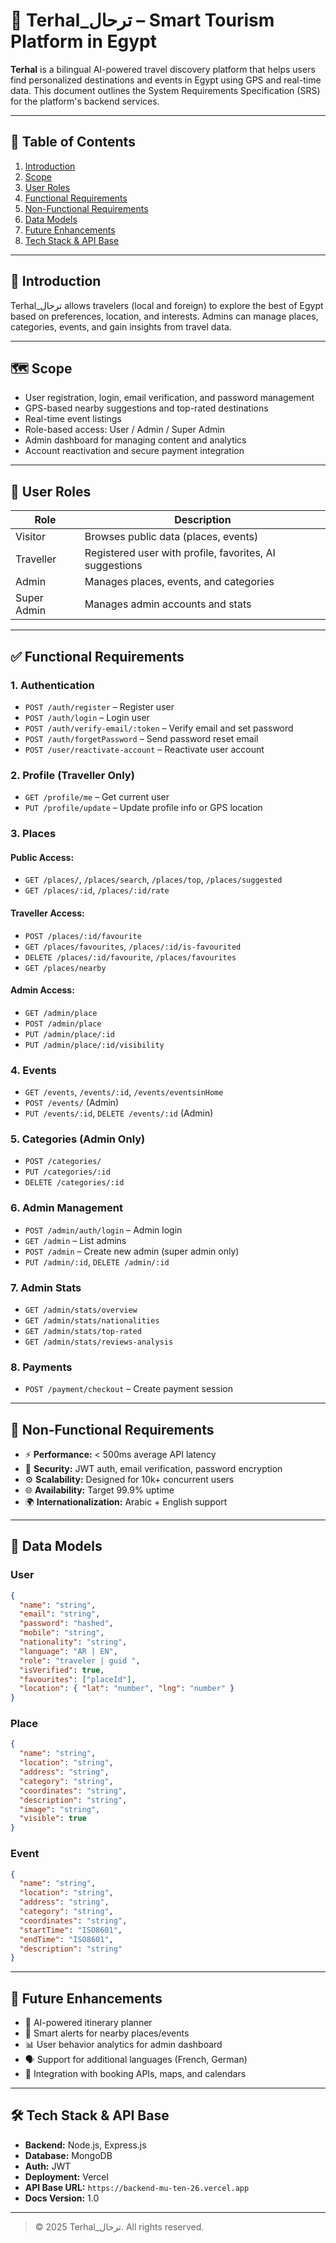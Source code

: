 
# 📌 Terhal_ترحال – Smart Tourism Platform in Egypt

**Terhal** is a bilingual AI-powered travel discovery platform that helps users find personalized destinations and events in Egypt using GPS and real-time data. This document outlines the System Requirements Specification (SRS) for the platform's backend services.

---

## 📖 Table of Contents

1. [Introduction](#introduction)
2. [Scope](#scope)
3. [User Roles](#user-roles)
4. [Functional Requirements](#functional-requirements)
5. [Non-Functional Requirements](#non-functional-requirements)
6. [Data Models](#data-models)
7. [Future Enhancements](#future-enhancements)
8. [Tech Stack & API Base](#tech-stack--api-base)

---

## 📍 Introduction

Terhal_ترحال allows travelers (local and foreign) to explore the best of Egypt based on preferences, location, and interests. Admins can manage places, categories, events, and gain insights from travel data.

---

## 🗺️ Scope

- User registration, login, email verification, and password management
- GPS-based nearby suggestions and top-rated destinations
- Real-time event listings
- Role-based access: User / Admin / Super Admin
- Admin dashboard for managing content and analytics
- Account reactivation and secure payment integration

---

## 👥 User Roles

| Role         | Description                                      |
|--------------|--------------------------------------------------|
| Visitor      | Browses public data (places, events)             |
| Traveller    | Registered user with profile, favorites, AI suggestions |
| Admin        | Manages places, events, and categories           |
| Super Admin  | Manages admin accounts and stats                 |

---

## ✅ Functional Requirements

### 1. **Authentication**

- `POST /auth/register` – Register user
- `POST /auth/login` – Login user
- `POST /auth/verify-email/:token` – Verify email and set password
- `POST /auth/forgetPassword` – Send password reset email
- `POST /user/reactivate-account` – Reactivate user account

### 2. **Profile (Traveller Only)**

- `GET /profile/me` – Get current user
- `PUT /profile/update` – Update profile info or GPS location

### 3. **Places**

#### Public Access:
- `GET /places/`, `/places/search`, `/places/top`, `/places/suggested`
- `GET /places/:id`, `/places/:id/rate`

#### Traveller Access:
- `POST /places/:id/favourite`
- `GET /places/favourites`, `/places/:id/is-favourited`
- `DELETE /places/:id/favourite`, `/places/favourites`
- `GET /places/nearby`

#### Admin Access:
- `GET /admin/place`
- `POST /admin/place`
- `PUT /admin/place/:id`
- `PUT /admin/place/:id/visibility`

### 4. **Events**

- `GET /events`, `/events/:id`, `/events/eventsinHome`
- `POST /events/` (Admin)
- `PUT /events/:id`, `DELETE /events/:id` (Admin)

### 5. **Categories (Admin Only)**

- `POST /categories/`
- `PUT /categories/:id`
- `DELETE /categories/:id`

### 6. **Admin Management**

- `POST /admin/auth/login` – Admin login
- `GET /admin` – List admins
- `POST /admin` – Create new admin (super admin only)
- `PUT /admin/:id`, `DELETE /admin/:id`

### 7. **Admin Stats**

- `GET /admin/stats/overview`
- `GET /admin/stats/nationalities`
- `GET /admin/stats/top-rated`
- `GET /admin/stats/reviews-analysis`

### 8. **Payments**

- `POST /payment/checkout` – Create payment session

---

## 🧪 Non-Functional Requirements

- ⚡ **Performance:** < 500ms average API latency
- 🔐 **Security:** JWT auth, email verification, password encryption
- ⚙️ **Scalability:** Designed for 10k+ concurrent users
- 🌐 **Availability:** Target 99.9% uptime
- 🌍 **Internationalization:** Arabic + English support

---

## 🧾 Data Models

### User
```json
{
  "name": "string",
  "email": "string",
  "password": "hashed",
  "mobile": "string",
  "nationality": "string",
  "language": "AR | EN",
  "role": "traveler | guid ",
  "isVerified": true,
  "favourites": ["placeId"],
  "location": { "lat": "number", "lng": "number" }
}
````

### Place

```json
{
  "name": "string",
  "location": "string",
  "address": "string",
  "category": "string",
  "coordinates": "string",
  "description": "string",
  "image": "string",
  "visible": true
}
```

### Event

```json
{
  "name": "string",
  "location": "string",
  "address": "string",
  "category": "string",
  "coordinates": "string",
  "startTime": "ISO8601",
  "endTime": "ISO8601",
  "description": "string"
}
```

---

## 🚀 Future Enhancements

* 🔮 AI-powered itinerary planner
* 📍 Smart alerts for nearby places/events
* 📊 User behavior analytics for admin dashboard
* 🗣️ Support for additional languages (French, German)
* 🔗 Integration with booking APIs, maps, and calendars

---

## 🛠️ Tech Stack & API Base

* **Backend:** Node.js, Express.js
* **Database:** MongoDB
* **Auth:** JWT
* **Deployment:** Vercel
* **API Base URL:** `https://backend-mu-ten-26.vercel.app`
* **Docs Version:** 1.0

---

> © 2025 Terhal\_ترحال. All rights reserved.

